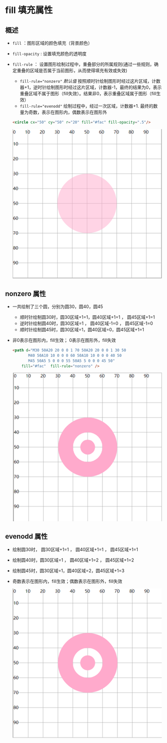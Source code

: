 # fill 填充属性

## 概述

+ `fill` ：图形区域的颜色填充（背景颜色）
+ `fill-opacity` : 设置填充颜色的透明度

+ `fill-rule` ： 设置图形绘制过程中，重叠部分的所属规则(通过一些规则，确定重叠的区域是否属于当前图形，从而使得填充有效或失效)

  + `fill-rule="nonzero"` *默认值* 按照顺时针绘制图形时经过这片区域，计数器+1，逆时针绘制图形时经过这片区域，计数器-1，最终的结果为0，表示重叠区域不属于图形（fill失效）。结果非0，表示重叠区域属于图形（fill生效）
  + `fill-rule="evenodd"` 绘制过程中，经过一次区域，计数器+1. 最终的数量为奇数，表示在图形内，偶数表示在图形外

  ```html
  <circle cx="50" cy="50" r="20" fill="#fac" fill-opacity=".5"/>
  ```

  ![alt text](images/填充属性.png)

## nonzero 属性

+ 一共绘制了三个圆，分别为圆30，圆40，圆45

  + 顺时针绘制圆30时，圆30区域+1=1，圆40区域+1=1 ， 圆45区域+1=1
  + 逆时针绘制圆40时，圆30区域=1 ， 圆40区域-1=0 ， 圆45区域-1=0
  + 顺时针绘制圆45时，圆30区域=1，圆40区域=0，圆45区域+1=1

+ 非0表示在图形内，fill生效； 0表示在图形外，fill失效

  ```html
  <path d="M30 50A20 20 0 0 1 70 50A20 20 0 0 1 30 50
         M40 50A10 10 0 0 0 60 50A10 10 0 0 0 40 50
         M45 50A5 5 0 0 0 55 50A5 5 0 0 0 45 50"
      fill="#fac"  fill-rule="nonzero" />
  ```

  ![alt text](images/nonzero.png)

## evenodd 属性

+ 绘制圆30时， 圆30区域+1=1 ， 圆40区域+1=1 ， 圆45区域+1=1
+ 绘制圆40时，圆30区域=1 ， 圆40区域+1=2 ， 圆45区域+1=2
+ 绘制圆45时，圆30区域=1，圆40区域=2，圆45区域+1=3

+ 奇数表示在图形内，fill生效；偶数表示在图形外，fill失效

  ![alt text](images/evenodd.png)
